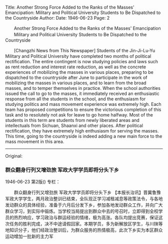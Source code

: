 Title: Another Strong Force Added to the Ranks of the Masses' Emancipation: Military and Political University Students to Be Dispatched to the Countryside
Author:
Date: 1946-06-23
Page: 2

　　Another Strong Force Added to the Ranks of the Masses' Emancipation
　　Military and Political University Students to Be Dispatched to the Countryside

　　[Changzhi News from This Newspaper] Students of the Jin-Ji-Lu-Yu Military and Political University have completed two months of political rectification. The entire contingent is now studying policies and laws such as rent reduction and interest rate reduction, as well as the concrete experiences of mobilizing the masses in various places, preparing to be dispatched to the countryside after June to participate in the work of mobilizing the masses in various places, and to learn from the broad masses, and to temper themselves in practice. When the school authorities issued the call to go to the masses, it immediately received an enthusiastic response from all the students in the school, and the enthusiasm for studying politics and mass movement experience was extremely high. Each team has proposed competitions to ensure the victorious completion of this task and to resolutely not ask for leave to go home halfway. Most of the students in this term are students from newly liberated areas and intellectuals from Sichuan, Shaanxi and other places. After political rectification, they have extremely high enthusiasm for serving the masses. This time, going to the countryside is indeed adding a new main force to the mass movement in this area.



<hr /> 

Original: 


### 群众翻身行列又增劲旅  军政大学学员即将分头下乡

1946-06-23
第2版()
专栏：

　　群众翻身行列又增劲旅
    军政大学学员即将分头下乡
    【本报长治讯】晋冀鲁豫军政大学学生，两月政治整训已结束，全队现正学习减租减息等政策法令，与各地发动群众的具体经验，准备于六月后分发下乡，参加各地发动群众工作，并向广大群众学习，到实际中锻炼。当学校当局提出到群众中去的号召时，立即得到全校学员的热烈响应，学习政治与群运经验的情绪，极为高涨。各队均提出竞赛，保证这次任务的胜利完成，决不中途请假回家。本期学员，多为新解放区学生，与川陕等地知识分子，他们经政治整训后，为群众服务的热情极高，此次下乡实为本区群众运动增加一批新的主力军
